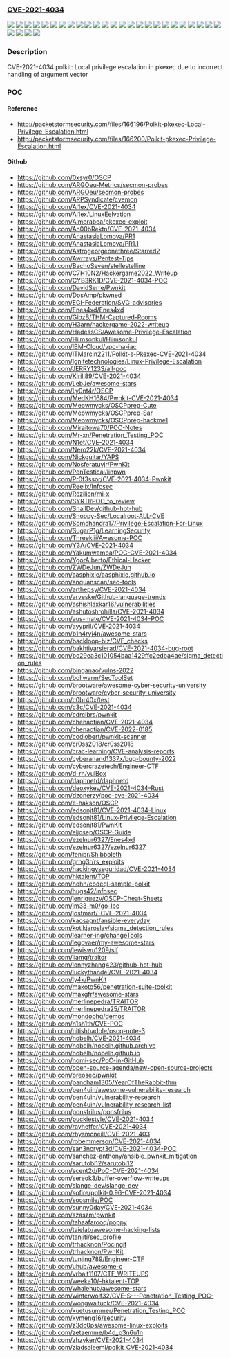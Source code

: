### [CVE-2021-4034](https://cve.mitre.org/cgi-bin/cvename.cgi?name=CVE-2021-4034)
![](https://img.shields.io/static/v1?label=Product&message=Red%20Hat%20Enterprise%20Linux%206%20Extended%20Lifecycle%20Support&color=blue)
![](https://img.shields.io/static/v1?label=Product&message=Red%20Hat%20Enterprise%20Linux%207&color=blue)
![](https://img.shields.io/static/v1?label=Product&message=Red%20Hat%20Enterprise%20Linux%207.3%20Advanced%20Update%20Support&color=blue)
![](https://img.shields.io/static/v1?label=Product&message=Red%20Hat%20Enterprise%20Linux%207.4%20Advanced%20Update%20Support&color=blue)
![](https://img.shields.io/static/v1?label=Product&message=Red%20Hat%20Enterprise%20Linux%207.6%20Advanced%20Update%20Support&color=blue)
![](https://img.shields.io/static/v1?label=Product&message=Red%20Hat%20Enterprise%20Linux%207.6%20Telco%20Extended%20Update%20Support&color=blue)
![](https://img.shields.io/static/v1?label=Product&message=Red%20Hat%20Enterprise%20Linux%207.6%20Update%20Services%20for%20SAP%20Solutions&color=blue)
![](https://img.shields.io/static/v1?label=Product&message=Red%20Hat%20Enterprise%20Linux%207.7%20Advanced%20Update%20Support&color=blue)
![](https://img.shields.io/static/v1?label=Product&message=Red%20Hat%20Enterprise%20Linux%207.7%20Telco%20Extended%20Update%20Support&color=blue)
![](https://img.shields.io/static/v1?label=Product&message=Red%20Hat%20Enterprise%20Linux%207.7%20Update%20Services%20for%20SAP%20Solutions&color=blue)
![](https://img.shields.io/static/v1?label=Product&message=Red%20Hat%20Enterprise%20Linux%208&color=blue)
![](https://img.shields.io/static/v1?label=Product&message=Red%20Hat%20Enterprise%20Linux%208.1%20Update%20Services%20for%20SAP%20Solutions&color=blue)
![](https://img.shields.io/static/v1?label=Product&message=Red%20Hat%20Enterprise%20Linux%208.2%20Extended%20Update%20Support&color=blue)
![](https://img.shields.io/static/v1?label=Product&message=Red%20Hat%20Enterprise%20Linux%208.4%20Extended%20Update%20Support&color=blue)
![](https://img.shields.io/static/v1?label=Product&message=Red%20Hat%20Virtualization%204%20for%20Red%20Hat%20Enterprise%20Linux%207&color=blue)
![](https://img.shields.io/static/v1?label=Product&message=Red%20Hat%20Virtualization%204%20for%20Red%20Hat%20Enterprise%20Linux%208&color=blue)
![](https://img.shields.io/static/v1?label=Version&message=!%200%3A0.112-12.el7_3.1%20&color=brighgreen)
![](https://img.shields.io/static/v1?label=Version&message=!%200%3A0.112-12.el7_4.2%20&color=brighgreen)
![](https://img.shields.io/static/v1?label=Version&message=!%200%3A0.112-18.el7_6.3%20&color=brighgreen)
![](https://img.shields.io/static/v1?label=Version&message=!%200%3A0.112-22.el7_7.2%20&color=brighgreen)
![](https://img.shields.io/static/v1?label=Version&message=!%200%3A0.112-26.el7_9.1%20&color=brighgreen)
![](https://img.shields.io/static/v1?label=Version&message=!%200%3A0.115-11.el8_2.2%20&color=brighgreen)
![](https://img.shields.io/static/v1?label=Version&message=!%200%3A0.115-11.el8_4.2%20&color=brighgreen)
![](https://img.shields.io/static/v1?label=Version&message=!%200%3A0.115-13.el8_5.1%20&color=brighgreen)
![](https://img.shields.io/static/v1?label=Version&message=!%200%3A0.115-9.el8_1.2%20&color=brighgreen)
![](https://img.shields.io/static/v1?label=Version&message=!%200%3A0.96-11.el6_10.2%20&color=brighgreen)
![](https://img.shields.io/static/v1?label=Version&message=!%200%3A4.3.21-20220126.0.el7_9%20&color=brighgreen)
![](https://img.shields.io/static/v1?label=Version&message=!%200%3A4.4.10-202202081536_8.5%20&color=brighgreen)
![](https://img.shields.io/static/v1?label=Vulnerability&message=Out-of-bounds%20Read&color=brighgreen)

### Description

CVE-2021-4034 polkit: Local privilege escalation in pkexec due to incorrect handling of argument vector

### POC

#### Reference
- http://packetstormsecurity.com/files/166196/Polkit-pkexec-Local-Privilege-Escalation.html
- http://packetstormsecurity.com/files/166200/Polkit-pkexec-Privilege-Escalation.html

#### Github
- https://github.com/0xsyr0/OSCP
- https://github.com/ARGOeu-Metrics/secmon-probes
- https://github.com/ARGOeu/secmon-probes
- https://github.com/ARPSyndicate/cvemon
- https://github.com/Al1ex/CVE-2021-4034
- https://github.com/Al1ex/LinuxEelvation
- https://github.com/Almorabea/pkexec-exploit
- https://github.com/An00bRektn/CVE-2021-4034
- https://github.com/AnastasiaLomova/PR1
- https://github.com/AnastasiaLomova/PR1.1
- https://github.com/Astrogeorgeonethree/Starred2
- https://github.com/Awrrays/Pentest-Tips
- https://github.com/BachoSeven/stellestelline
- https://github.com/C7H10N2/Hackergame2022_Writeup
- https://github.com/CYB3RK1D/CVE-2021-4034-POC
- https://github.com/DavidSerre/Pwnkit
- https://github.com/DosAmp/pkwned
- https://github.com/EGI-Federation/SVG-advisories
- https://github.com/Enes4xd/Enes4xd
- https://github.com/GibzB/THM-Captured-Rooms
- https://github.com/H3arn/hackergame-2022-writeup
- https://github.com/HadessCS/Awesome-Privilege-Escalation
- https://github.com/Hiimsonkul/Hiimsonkul
- https://github.com/IBM-Cloud/vpc-ha-iac
- https://github.com/ITMarcin2211/Polkit-s-Pkexec-CVE-2021-4034
- https://github.com/Ignitetechnologies/Linux-Privilege-Escalation
- https://github.com/JERRY123S/all-poc
- https://github.com/Kirill89/CVE-2021-4034
- https://github.com/LebJe/awesome-stars
- https://github.com/Ly0nt4r/OSCP
- https://github.com/MedKH1684/Pwnkit-CVE-2021-4034
- https://github.com/Meowmycks/OSCPprep-Cute
- https://github.com/Meowmycks/OSCPprep-Sar
- https://github.com/Meowmycks/OSCPprep-hackme1
- https://github.com/Miraitowa70/POC-Notes
- https://github.com/Mr-xn/Penetration_Testing_POC
- https://github.com/N1et/CVE-2021-4034
- https://github.com/Nero22k/CVE-2021-4034
- https://github.com/Nickguitar/YAPS
- https://github.com/Nosferatuvjr/PwnKit
- https://github.com/PenTestical/linpwn
- https://github.com/Pr0f3ssor/CVE-2021-4034-Pwnkit
- https://github.com/Reelix/Infosec
- https://github.com/Rezilion/mi-x
- https://github.com/SYRTI/POC_to_review
- https://github.com/SnailDev/github-hot-hub
- https://github.com/Snoopy-Sec/Localroot-ALL-CVE
- https://github.com/Somchandra17/Privilege-Escalation-For-Linux
- https://github.com/SugarP1g/LearningSecurity
- https://github.com/Threekiii/Awesome-POC
- https://github.com/Y3A/CVE-2021-4034
- https://github.com/Yakumwamba/POC-CVE-2021-4034
- https://github.com/YgorAlberto/Ethical-Hacker
- https://github.com/ZWDeJun/ZWDeJun
- https://github.com/aasphixie/aasphixie.github.io
- https://github.com/anquanscan/sec-tools
- https://github.com/arthepsy/CVE-2021-4034
- https://github.com/arveske/Github-language-trends
- https://github.com/ashishlaxkar16/vulnerabilities
- https://github.com/ashutoshrohilla/CVE-2021-4034
- https://github.com/aus-mate/CVE-2021-4034-POC
- https://github.com/ayypril/CVE-2021-4034
- https://github.com/b1n4ryj4n/awesome-stars
- https://github.com/backloop-biz/CVE_checks
- https://github.com/bakhtiyarsierad/CVE-2021-4034-bug-root
- https://github.com/bc29ea3c101054baa1429ffc2edba4ae/sigma_detection_rules
- https://github.com/binganao/vulns-2022
- https://github.com/bollwarm/SecToolSet
- https://github.com/brootware/awesome-cyber-security-university
- https://github.com/brootware/cyber-security-university
- https://github.com/c0br40x/test
- https://github.com/c3c/CVE-2021-4034
- https://github.com/cdrclbrs/pwnkit
- https://github.com/chenaotian/CVE-2021-4034
- https://github.com/chenaotian/CVE-2022-0185
- https://github.com/codiobert/pwnkit-scanner
- https://github.com/cr0ss2018/cr0ss2018
- https://github.com/crac-learning/CVE-analysis-reports
- https://github.com/cyberanand1337x/bug-bounty-2022
- https://github.com/cybercrazetech/Engineer-CTF
- https://github.com/d-rn/vulBox
- https://github.com/daphnetd/daphnetd
- https://github.com/deoxykev/CVE-2021-4034-Rust
- https://github.com/dzonerzy/poc-cve-2021-4034
- https://github.com/e-hakson/OSCP
- https://github.com/edsonjt81/CVE-2021-4034-Linux
- https://github.com/edsonjt81/Linux-Privilege-Escalation
- https://github.com/edsonjt81/PwnKit
- https://github.com/eljosep/OSCP-Guide
- https://github.com/ezelnur6327/Enes4xd
- https://github.com/ezelnur6327/ezelnur6327
- https://github.com/fenipr/Shibboleth
- https://github.com/grng3r/rs_exploits
- https://github.com/hackingyseguridad/CVE-2021-4034
- https://github.com/hktalent/TOP
- https://github.com/hohn/codeql-sample-polkit
- https://github.com/hugs42/infosec
- https://github.com/jenriquezv/OSCP-Cheat-Sheets
- https://github.com/jm33-m0/go-lpe
- https://github.com/jostmart/-CVE-2021-4034
- https://github.com/kaosagnt/ansible-everyday
- https://github.com/kotikjaroslav/sigma_detection_rules
- https://github.com/learner-ing/changeTools
- https://github.com/legovaer/my-awesome-stars
- https://github.com/lewiswu1209/sif
- https://github.com/liamg/traitor
- https://github.com/lonnyzhang423/github-hot-hub
- https://github.com/luckythandel/CVE-2021-4034
- https://github.com/ly4k/PwnKit
- https://github.com/makoto56/penetration-suite-toolkit
- https://github.com/maxgfr/awesome-stars
- https://github.com/merlinepedra/TRAITOR
- https://github.com/merlinepedra25/TRAITOR
- https://github.com/mondoohq/demos
- https://github.com/n1sh1th/CVE-POC
- https://github.com/nitishbadole/oscp-note-3
- https://github.com/nobelh/CVE-2021-4034
- https://github.com/nobelh/nobelh.github.archive
- https://github.com/nobelh/nobelh.github.io
- https://github.com/nomi-sec/PoC-in-GitHub
- https://github.com/open-source-agenda/new-open-source-projects
- https://github.com/oreosec/pwnkit
- https://github.com/pancham1305/YearOfTheRabbit-thm
- https://github.com/pen4uin/awesome-vulnerability-research
- https://github.com/pen4uin/vulnerability-research
- https://github.com/pen4uin/vulnerability-research-list
- https://github.com/ponsfrilus/ponsfrilus
- https://github.com/puckiestyle/CVE-2021-4034
- https://github.com/rayheffer/CVE-2021-4034
- https://github.com/rhysmcneill/CVE-2021-403
- https://github.com/robemmerson/CVE-2021-4034
- https://github.com/san3ncrypt3d/CVE-2021-4034-POC
- https://github.com/sanchez-anthony/ansible_pwnkit_mitigation
- https://github.com/sarutobi12/sarutobi12
- https://github.com/scent2d/PoC-CVE-2021-4034
- https://github.com/sereok3/buffer-overflow-writeups
- https://github.com/slange-dev/slange-dev
- https://github.com/sofire/polkit-0.96-CVE-2021-4034
- https://github.com/soosmile/POC
- https://github.com/sunny0day/CVE-2021-4034
- https://github.com/szaszm/pwnkit
- https://github.com/tahaafarooq/poppy
- https://github.com/taielab/awesome-hacking-lists
- https://github.com/tanjiti/sec_profile
- https://github.com/trhacknon/Pocingit
- https://github.com/trhacknon/PwnKit
- https://github.com/tunjing789/Engineer-CTF
- https://github.com/uhub/awesome-c
- https://github.com/vrbait1107/CTF_WRITEUPS
- https://github.com/weeka10/-hktalent-TOP
- https://github.com/whalehub/awesome-stars
- https://github.com/winterwolf32/CVE-S---Penetration_Testing_POC-
- https://github.com/wongwaituck/CVE-2021-4034
- https://github.com/xuetusummer/Penetration_Testing_POC
- https://github.com/xymeng16/security
- https://github.com/z3dc0ps/awesome-linux-exploits
- https://github.com/zetaemme/b4d_p3n6u1n
- https://github.com/zhzyker/CVE-2021-4034
- https://github.com/ziadsaleemi/polkit_CVE-2021-4034

